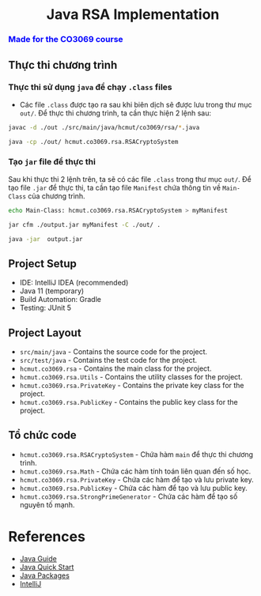 <h1 align="center"> Java RSA Implementation</h1>
   <h3 style="color:blue;"> Made for the CO3069 course</h3>

## Thực thi chương trình

### Thực thi sử dụng `java` để chạy `.class` files

- Các file `.class` được tạo ra sau khi biên dịch sẽ được lưu trong thư mục `out/`. Để thực thi chương trình, ta cần thực hiện 2 lệnh sau:

```bash
javac -d ./out ./src/main/java/hcmut/co3069/rsa/*.java
```

```bash
java -cp ./out/ hcmut.co3069.rsa.RSACryptoSystem
```

### Tạo `jar` file để thực thi

Sau khi thực thi 2 lệnh trên, ta sẽ có các file `.class` trong thư mục `out/`. Để tạo file `.jar` để thực thi, ta cần tạo file `Manifest` chứa thông tin về `Main-Class` của chương trình.

```bash
echo Main-Class: hcmut.co3069.rsa.RSACryptoSystem > myManifest
```

```bash
jar cfm ./output.jar myManifest -C ./out/ .
```

```bash
java -jar  output.jar
```
## Project Setup
  - IDE: IntelliJ IDEA (recommended)
  - Java 11 (temporary)
  - Build Automation: Gradle
  - Testing: JUnit 5

## Project Layout
  - `src/main/java` - Contains the source code for the project.
  - `src/test/java` - Contains the test code for the project.
  - `hcmut.co3069.rsa` - Contains the main class for the project.
  - `hcmut.co3069.rsa.Utils` - Contains the utility classes for the project.
  - `hcmut.co3069.rsa.PrivateKey` - Contains the private key class for the project.
  - `hcmut.co3069.rsa.PublicKey` - Contains the public key class for the project.

## Tổ chức code
  - `hcmut.co3069.rsa.RSACryptoSystem` - Chứa hàm `main` để thực thi chương trình.
  - `hcmut.co3069.rsa.Math` - Chứa các hàm tính toán liên quan đến số học.
  - `hcmut.co3069.rsa.PrivateKey` - Chứa các hàm để tạo và lưu private key.
  - `hcmut.co3069.rsa.PublicKey` - Chứa các hàm để tạo và lưu public key.
  - `hcmut.co3069.rsa.StrongPrimeGenerator` - Chứa các hàm để tạo số nguyên tố mạnh.

# References
  - [Java Guide](https://www.baeldung.com/java-tutorial)
  - [Java Quick Start](https://www.baeldung.com/get-started-with-java-series)
  - [Java Packages][java_packages] 
  - [IntelliJ](https://www.jetbrains.com/help/idea/getting-started-with-gradle.html)

[java_packages]: https://www.baeldung.com/java-packages
